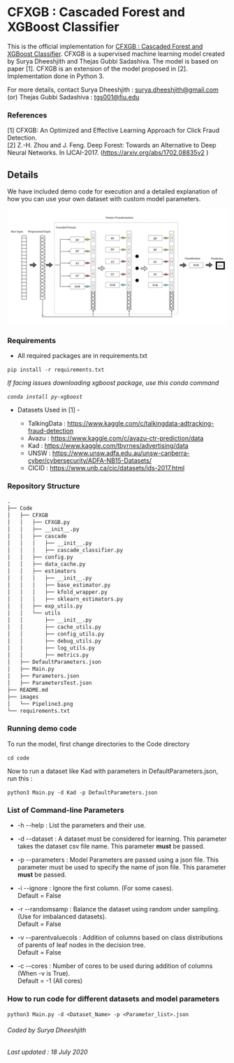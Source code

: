 # CFXGB : Cascaded Forest and XGBoost Classifier

This is the official implementation for [CFXGB : Cascaded Forest and XGBoost Classifier](). CFXGB is a supervised machine learning model created by Surya Dheeshjith and Thejas Gubbi Sadashiva. The model is based on paper [1]. CFXGB is an extension of the model proposed in [2]. Implementation done in Python 3.

For more details, contact Surya Dheeshjith : surya.dheeshjith@gmail.com (or) Thejas Gubbi Sadashiva : tgs001@fiu.edu

### References
[1] CFXGB: An Optimized and Effective Learning Approach for Click Fraud Detection.  
[2]  Z.-H. Zhou and J. Feng. Deep Forest: Towards an Alternative to Deep Neural Networks.
In IJCAI-2017. (https://arxiv.org/abs/1702.08835v2 )



## Details

We have included demo code for execution and a detailed explanation of how you can use your own dataset with custom model parameters.


![Pipeline](/images/Pipeline2.png)



### Requirements

* All required packages are in requirements.txt

```pip install -r requirements.txt```

*If facing issues downloading xgboost package, use this conda command*

*```conda install py-xgboost```*

* Datasets Used in [1] -   

  - TalkingData : https://www.kaggle.com/c/talkingdata-adtracking-fraud-detection
  - Avazu : https://www.kaggle.com/c/avazu-ctr-prediction/data
  - Kad : https://www.kaggle.com/tbyrnes/advertising/data
  - UNSW : https://www.unsw.adfa.edu.au/unsw-canberra-cyber/cybersecurity/ADFA-NB15-Datasets/
  - CICID : https://www.unb.ca/cic/datasets/ids-2017.html

### Repository Structure

    .
    ├── Code
    │   ├── CFXGB
    │   │   ├── CFXGB.py
    │   │   ├── __init__.py
    │   │   ├── cascade
    │   │   │   ├── __init__.py
    │   │   │   ├── cascade_classifier.py
    │   │   ├── config.py
    │   │   ├── data_cache.py
    │   │   ├── estimators
    │   │   │   ├── __init__.py
    │   │   │   ├── base_estimator.py
    │   │   │   ├── kfold_wrapper.py
    │   │   │   ├── sklearn_estimators.py
    │   │   ├── exp_utils.py
    │   │   └── utils
    │   │       ├── __init__.py
    │   │       ├── cache_utils.py
    │   │       ├── config_utils.py
    │   │       ├── debug_utils.py
    │   │       ├── log_utils.py
    │   │       ├── metrics.py
    │   ├── DefaultParameters.json
    │   ├── Main.py
    │   ├── Parameters.json
    │   ├── ParametersTest.json
    ├── README.md
    ├── images
    │   └── Pipeline3.png
    └── requirements.txt



### Running demo code

To run the model, first change directories to the Code directory

```cd code```

Now to run a dataset like Kad with parameters in DefaultParameters.json, run this :

```python3 Main.py -d Kad -p DefaultParameters.json```

### List of Command-line Parameters

* -h --help : List the parameters and their use.

* -d --dataset : A dataset must be considered for learning. This parameter takes the dataset csv file name. This parameter **must** be passed.    

* -p --parameters : Model Parameters are passed using a json file. This parameter must be used to specify the name of json file. This parameter **must** be passed.  

* -i --ignore : Ignore the first column. (For some cases).  
                Default = False

* -r --randomsamp : Balance the dataset using random under sampling. (Use for imbalanced datasets).   
                    Default = False

* -v --parentvaluecols : Addition of columns based on class distributions of parents of leaf nodes in the decision tree.    
                                Default = False

* -c --cores : Number of cores to be used during addition of columns (When -v is True).    
                         Default = -1 (All cores)

### How to run code for different datasets and model parameters

```python3 Main.py -d <Dataset_Name> -p <Parameter_list>.json```




###### Coded by Surya Dheeshjith

###### Last updated : 18 July 2020
